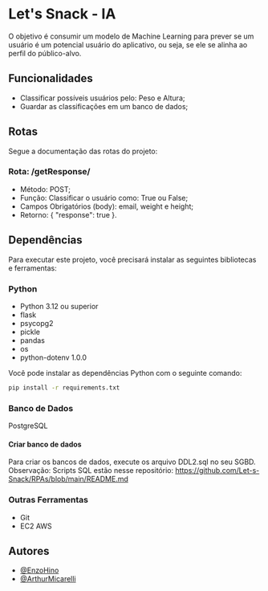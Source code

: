 # Let's Snack - IA

O objetivo é consumir um modelo de Machine Learning para prever se um usuário é um potencial usuário do aplicativo, ou seja, se ele se alinha ao perfil do público-alvo.

## Funcionalidades

- Classificar possíveis usuários pelo: Peso e Altura;
- Guardar as classificações em um banco de dados;

## Rotas

Segue a documentação das rotas do projeto:

### Rota: /getResponse/

- Método: POST;
- Função: Classificar o usuário como: True ou False;
- Campos Obrigatórios (body): email, weight e height;
- Retorno: { "response": true }.

## Dependências

Para executar este projeto, você precisará instalar as seguintes bibliotecas e ferramentas:

### Python

- Python 3.12 ou superior
- flask
- psycopg2
- pickle
- pandas
- os
- python-dotenv 1.0.0

Você pode instalar as dependências Python com o seguinte comando:

```bash
pip install -r requirements.txt
```

### Banco de Dados

PostgreSQL

#### Criar banco de dados

Para criar os bancos de dados, execute os arquivo DDL2.sql no seu SGBD.
Observação: Scripts SQL estão nesse repositório: https://github.com/Let-s-Snack/RPAs/blob/main/README.md

### Outras Ferramentas

- Git
- EC2 AWS

## Autores

- [@EnzoHino](https://www.github.com/EnzoHino)
- [@ArthurMicarelli](https://github.com/ArthurMicarelli)
